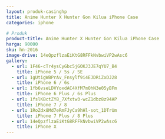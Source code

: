 ```yaml
---
layout: produk-casinghp
title: Anime Hunter X Hunter Gon Kilua iPhone Case
categories: iphone

# Produk
product-title: Anime Hunter X Hunter Gon Kilua iPhone Case
harga: 90000
sku: hn-2016
image-drive: 14eQpzflzaEiKtG8RFFkNvbwiVP2wAsc6
gallery:
  - url: 1F46-cTr4ysCyGbc5jGOKJ3JE7qYU7_B4
    title: iPhone 5 / 5s / SE
  - url: 1gUtigWBPrAv_Fnsylf9i4EJDRiZxDJ28
    title: iPhone 6 / 6s
  - url: 1fb6vseLDVYoxdAC4XfM7mOhN3e05yBFm
    title: iPhone 6 Plus / 6s Plus
  - url: 1fslKBctZY8_7Xfxtw3-wcZ1dbz8z94AP
    title: iPhone 7 / 8
  - url: 1RoZdx8Md7eRmFJyCa9hHl-sot_1DTrUm
    title: iPhone 7 Plus / 8 Plus
  - url: 14eQpzflzaEiKtG8RFFkNvbwiVP2wAsc6
    title: iPhone X
---
```

